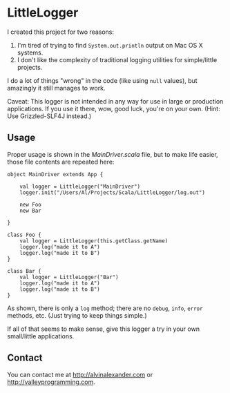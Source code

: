 LittleLogger
============

I created this project for two reasons:

1. I'm tired of trying to find `System.out.println` output on Mac OS X systems.
1. I don't like the complexity of traditional logging utilities for simple/little projects.

I do a lot of things "wrong" in the code (like using `null` values), but amazingly it still manages to work.

Caveat: This logger is not intended in any way for use in large or production applications. 
If you use it there, wow, good luck, you're on your own. (Hint: Use Grizzled-SLF4J instead.)


Usage
-----

Proper usage is shown in the *MainDriver.scala* file, but to make life easier, those file contents are repeated here:

````
object MainDriver extends App {

    val logger = LittleLogger("MainDriver")
    logger.init("/Users/Al/Projects/Scala/LittleLogger/log.out")
    
    new Foo
    new Bar

}

class Foo {    
    val logger = LittleLogger(this.getClass.getName)
    logger.log("made it to A")
    logger.log("made it to B")
}

class Bar {    
    val logger = LittleLogger("Bar")
    logger.log("made it to A")
    logger.log("made it to B")
}
````

As shown, there is only a `log` method; there are no `debug`, `info`, `error` methods, etc. (Just trying to keep things simple.)

If all of that seems to make sense, give this logger a try in your own small/little applications.


Contact
-------

You can contact me at http://alvinalexander.com or http://valleyprogramming.com.
